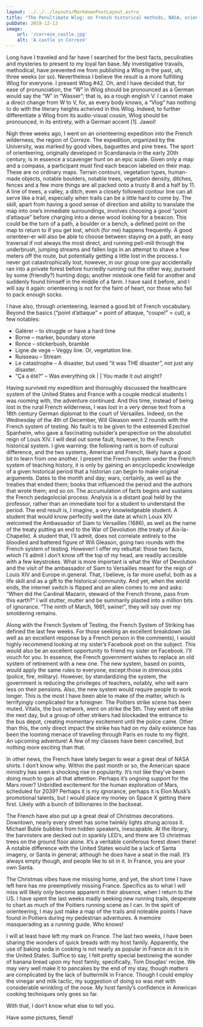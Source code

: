 ```yaml
---
layout: ../../../layouts/MarkdownPostLayout.astro
title: "The Penultimate Wlog: on French historical methods, NASA, orienteering, Christmas decorations, and a few other things"
pubDate: 2019-12-13
image:
    url: '/correze_castle.jpg' 
    alt: 'A castle in Correze'
---
```


Long have I traveled and far have I searched for the best facts, peculiraties and mysteries to present to my loyal fan base. My investigative travails, methodical, have prevented me from publishing a Wlog in the past, uh, three weeks (or so). Nevertheless I believe the result is a more fulfilling Wlog for everyone. I present Wlog #42. Oh, and I have decided that, for ease of pronunciation, the “W” in Wlog should be pronounced as a German would say the “W” in “Wasser”; that is, as a rough english V. I cannot make a direct change from W to V, for, as every body knows, a “Vlog” has nothing to do with the literary heights acheived in this Wlog. Indeed, to further differentiate a Wlog from its audio-visual cousin, Wlog should be pronounced, in its entirety, with a German accent [1]. Jawol!

Nigh three weeks ago, I went on an orienteering expedition into the French wilderness, the region of Correze. The expedition, organized by the University, was marked by good vibes, baguettes and pine trees. The sport of orienteering, originally developed in Scandanavia in the early 20th century, is in essence a scavenger hunt on an epic scale. Given only a map and a compass, a participant must find each beacon labeled on their map. These are no ordinary maps. Terrain contours, vegetation types, human-made objects, notable boulders, notable trees, vegetation density, ditches, fences and a few more things are all packed onto a trusty 8 and a half by 11. A line of trees, a valley, a ditch, even a closely followed contour line can all serve like a trail, especially when trails can be a little hard to come by. The skill, apart from having a good sense of direction and ability to translate the map into one’s immediate surroundings, involves choosing a good “point d’attaque” before charging into a dense wood looking for a beacon. This could be the turn of a path, a boulder or a bench, a defined point on the map to return to if you get lost, which (for me) happens frequently. A good orienteer-er will also be able to choose between staying on a path, an easy traversal if not always the most direct, and running pell-mill through the underbrush, jumping streams and fallen logs in an attempt to shave a few meters off the route, but potentially getting a little lost in the process. I never got catastrophically lost, however, in our group one guy accidentally ran into a private forest before hurriedly running out the other way, pursued by some (friendly?) hunting dogs; another mistook one field for another and suddenly found himself in the middle of a farm. I have said it before, and I will say it again: orienteering is not for the faint of heart, nor those who fail to pack enough socks.

I have also, through orienteering, learned a good bit of French vocabulary. Beyond the basics (“point d’attaque” = point of attaque, “coupe!” = cut), a few notables:

- Galérer – to struggle or have a hard time
- Borne – marker, boundary stone
- Ronce – stickerbush, bramble
- Ligne de vege – Veggy line. Or, vegetation line.
- Ruisseau – Stream
- Le catastrophe – A disaster, but used “it was THE disaster”, not just any disaster.
- “Ça a été?” – Was everything ok | | You made it out alright?

Having survived my expedition and thoroughly discussed the healthcare system of the United States and France with a couple medical students I was rooming with, the adventure continued. And this time, instead of being lost in the rural French wilderness, I was lost in a very dense text from a 18th century German diplomat to the court of Versailles. Indeed, on the Wednesday of the 4th of December, Will Gleason went 2 rounds with the French system of testing. No fault is to be given to the esteemed Ezechiel Spanheim, who gave a fascinating outsider’s perspective on the absolutist reign of Louis XIV. I will deal out some fault, however, to the French historical system. I give warning: the following rant is born of cultural difference, and the two systems, American and French, likely have a good bit to learn from one another. I present the French system: under the French system of teaching history, it is only by gaining an encyclopedic knowledge of a given historical period that a historian can begin to make original arguments. Dates to the month and day; wars, certainly, as well as the treaties that ended them; books that influenced the period and the authors that wrote them; and so on. The accumulation of facts begins and sustains the French pedagolocial process. Analysis is a distant goal held by the professor, rather than an immediate tool for a student to understand the period. The end result is, I imagine, a very knowledgeable student. A student that would know perfectly well the date at which Louix XIV welcomed the Ambassador of Siam to Versailles (1686), as well as the name of the treaty putting an end to the War of Devolution (the treaty of Aix-la-Chapelle). A student that, I’ll admit, does not correlate entirely to the bloodied and battered figure of Will Gleason, going two rounds with the French system of testing. However! I offer my rebuttal: those two facts, which I’ll admit I don’t know off the top of my head, are readily accesible with a few keystrokes. What is more important is what the War of Devolution and the visit of the ambassador of Siam to Versailles meant for the reign of Louis XIV and Europe in general. That, I believe, is far more useful, both as a life skill and as a gift to the historical community. And yet, when the world ends, the internet switch is flipped and an alien comes to me and asks: “When did the Cardinal Mazarin, steward of the French throne, pass from this earth?” I will stutter, mutter and be summarily plasted into a million bits of ignorance. “The ninth of March, 1661, swine!”, they will say over my smoldering remains.

Along with the French System of Testing, the French System of Striking has defined the last few weeks. For those seeking an excellent breakdown (as well as an excellent response by a French person in the comments), I would highly recommend looking at my sister’s Facebook post on the subject. This would also be an excellent opportunity to friend my sister on Facebook. I’ll vouch for you. In essence, the French government wishes to replace an old system of retirement with a new one. The new system, based on points, would apply the same rules to everyone, except those in strenous jobs (police, fire, military). However, by standardizing the system, the government is reducing the privileges of teachers, notably, who will earn less on their pensions. Also, the new system would require people to work longer. This is the most I have been able to make of the matter, which is terrifyingly complicated for a foreigner. The Poitiers strike scene has been muted. Vitalis, the bus network, went on strike the 5th. They went off strike the next day, but a group of other strikers had blockaded the entrance to the bus depot, creating momentary excitement until the police came. Other than this, the only direct impact the strike has had on my daily existence has been the looming menace of traveling through Paris en route to my flight. An upcoming adventure! A few of my classes have been cancelled, but nothing more exciting than that.

In other news, the French have lately began to wear a great deal of NASA shirts. I don’t know why. Within the past month or so, the American space ministry has seen a shocking rise in popularity. It’s not like they’ve been doing much to gain all that attention. Perhaps it’s ongoing support for the Mars rover? Unbridled excitement for the human exploration of Mars, scheduled for 2039? Perhaps it is my ignorance, perhaps it is Elon Musk’s promotional talents, but I would place my money on Space X getting there first. Likely with a bunch of billionaires in the backseat.

The French have also put up a great deal of Christmas decorations. Downtown, nearly every street has some twinkly lights strung across it. Michael Buble bubbles from hidden speakers, inescapable. At the library, the bannisters are decked out in sparkly LED’s, and there are 13 christmas trees on the ground floor alone. It’s a veritable coniferous forest down there! A notable difference with the United States would be a lack of Santa imagery, or Santa in general; although he does have a seat in the mall. It’s always empty though, and people like to sit in it. In France, you are your own Santa.

The Christmas vibes have me missing home, and yet, the short time I have left here has me preemptively missing France. Specifics as to what I will miss will likely only become apparent in their absence, when I return to the US. I have spent the last weeks madly seeking new running trails, desperate to chart as much of the Poitiers running scene as I can. In the spirit of orienteering, I may just make a map of the trails and noteable points I have found in Poitiers during my pedestrian adventures. A memoire masquerading as a running guide. Who knows!

I will at least have left my mark on France. The last two weeks, I have been sharing the wonders of quick breads with my host family. Apparently, the use of baking soda in cooking is not nearly as popular in France as it is in the United States. Suffice to say, I felt pretty special bestowing the wonder of banana bread upon my host family, specifically, Tom Douglas’ recipe. We may very well make it to pancakes by the end of my stay, though matters are complicated by the lack of buttermilk in France. Though I could employ the vinegar and milk tactic, my suggestion of doing so was met with considerable wrinkling of the nose. My host family’s confidence in American cooking techniques only goes so far.

With that, I don’t know what else to tell you.

Have some pictures, fiend!
